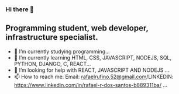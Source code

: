 ### Hi there 👋

## Programming student, web developer, infrastructure specialist.

- 🔭 I’m currently studying programming...
- 🌱 I’m currently learning HTML, CSS, JAVASCRIPT, NODEJS, SQL, PYTHON, DJANGO, C, REACT...
- 🤔 I’m looking for help with REACT, JAVASCRIPT AND NODEJS ...
- 📫 How to reach me: Email: rafaelrufino.52@gmail.com/LINKEDIN: https://www.linkedin.com/in/rafael-r-dos-santos-b889311ba/ ...

